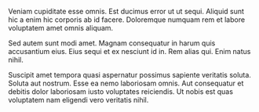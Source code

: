 Veniam cupiditate esse omnis. Est ducimus error ut ut sequi. Aliquid sunt hic a enim hic corporis ab id facere. Doloremque numquam rem et labore voluptatem amet omnis aliquam.
 Sed autem sunt modi amet. Magnam consequatur in harum quis accusantium eius. Eius sequi et ex nesciunt id in. Rem alias qui. Enim natus nihil.
 Suscipit amet tempora quasi aspernatur possimus sapiente veritatis soluta. Soluta aut nostrum. Esse ea nemo laboriosam omnis. Aut consequatur et debitis dolor laboriosam iusto voluptates reiciendis. Ut nobis est quas voluptatem nam eligendi vero veritatis nihil.